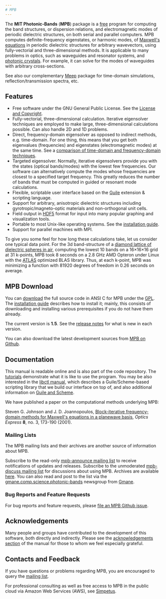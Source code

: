 ```yaml
---
# MPB
---
```


The **MIT Photonic-Bands** (**MPB**) package is a [free](http://www.gnu.org/philosophy/free-sw.en.html) program for computing the band structures, or dispersion relations, and electromagnetic modes of periodic dielectric structures, on both serial and parallel computers. MPB computes definite-frequency eigenstates, or harmonic modes, of [Maxwell's equations](https://en.wikipedia.org/wiki/Maxwell%27s_equations) in periodic dielectric structures for arbitrary wavevectors, using fully-vectorial and three-dimensional methods. It is applicable to many problems in optics, such as waveguides and resonator systems, and [photonic crystals](http://ab-initio.mit.edu/book). For example, it can solve for the modes of waveguides with arbitrary cross-sections.

See also our complementary [Meep](http://meep.readthedocs.io/en/latest/Meep/) package for time-domain simulations, reflection/transmission spectra, etc.

Features
--------

-   Free software under the GNU General Public License. See the [License and Copyright](License_and_Copyright.md).
-   Fully-vectorial, three-dimensional calculation. Iterative eigensolver techniques are employed to make large, three-dimensional calculations possible. Can also handle 2D and 1D problems.
-   Direct, frequency-domain eigensolver as opposed to indirect methods, e.g. time-domain. For one thing, this means that you get both eigenvalues (frequencies) and eigenstates (electromagnetic modes) at the same time. See a [comparison of time-domain and frequency-domain techniques](Introduction.md#frequency-domain-vs-time-domain).
-   Targeted eigensolver. Normally, iterative eigensolvers provide you with the states (optical bands/modes) with the lowest few frequencies. Our software can alternatively compute the modes whose frequencies are closest to a specified target frequency. This greatly reduces the number of bands that must be computed in guided or resonant mode calculations.
-   Flexible, scriptable user interface based on the [Guile](http://www.gnu.org/software/guile/) extension & scripting language.
-   Support for arbitrary, anisotropic dielectric structures including gyrotropic/magneto-optic materials and non-orthogonal unit cells.
-   Field output in [HDF5](https://support.hdfgroup.org/HDF5/) format for input into many popular graphing and visualization tools.
-   Portable to most Unix-like operating systems. See the [installation guide](Installation.md).
-   Support for parallel machines with MPI.

To give you some feel for how long these calculations take, let us consider one typical data point. For the 3d band-structure of a [diamond lattice of dielectric spheres in air](Data_Analysis_Tutorial.md#diamond-lattice-of-spheres), computing the lowest 10 bands on a 16×16×16 grid at 31 k-points, MPB took 8 seconds on a 2.8 GHz AMD Opteron under Linux with the [ATLAS](http://www.netlib.org/atlas/) optimized BLAS library. Thus, at each k-point, MPB was minimizing a function with 81920 degrees of freedom in 0.26 seconds on average.

MPB Download
------------

You can [download](Download.md) the full source code in ANSI C for MPB under the [GPL](License_and_Copyright.md). The [installation guide](Installation.md) describes how to install it; mainly, this consists of downloading and installing various prerequisites if you do not have them already.

The current version is **1.5**. See the [release notes](Release_Notes.md) for what is new in each version.

You can also download the latest development sources from [MPB on Github](https://github.com/stevengj/mpb).

Documentation
-------------

This manual is readable online and is also part of the code repository. The [tutorials](Scheme_Tutorial.md) demonstrate what it is like to use the program. You may be also interested in the [libctl manual](http://ab-initio.mit.edu/libctl), which describes a Guile/Scheme-based scripting library that we build our interface on top of, and also additional information on [Guile and Scheme](Guile_and_Scheme_Information.md).

We have published a paper on the computational methods underlying MPB:

Steven G. Johnson and J. D. Joannopoulos, [Block-iterative frequency-domain methods for Maxwell's equations in a planewave basis](http://www.opticsinfobase.org/abstract.cfm?URI=oe-8-3-173), *Optics Express* **8**, no. 3, 173-190 (2001).

### Mailing Lists

The MPB mailing lists and their archives are another source of information about MPB.

Subscribe to the read-only [mpb-announce mailing list](http://ab-initio.mit.edu/cgi-bin/mailman/listinfo/mpb-announce) to receive notifications of updates and releases. Subscribe to the unmoderated [mpb-discuss mailing list](http://ab-initio.mit.edu/cgi-bin/mailman/listinfo/mpb-discuss) for discussions about using MPB. Archives are available [here](http://www.mail-archive.com/mpb-discuss@ab-initio.mit.edu/). You can also read and post to the list via the [gmane.comp.science.photonic-bands](news://news.gmane.org/gmane.comp.science.photonic-bands) newsgroup from [Gmane](http://www.gmane.org/).

### Bug Reports and Feature Requests

For bug reports and feature requests, please [file an MPB Github issue](https://github.com/stevengj/mpb/issues).

Acknowledgements
----------------

Many people and groups have contributed to the development of this software, both directly and indirectly. Please see the [acknowledgements section](Acknowledgements.md) of the manual for those to whom we feel especially grateful.

Contacts and Feedback
---------------------

If you have questions or problems regarding MPB, you are encouraged to query the [mailing list](https://www.mail-archive.com/mpb-discuss@ab-initio.mit.edu/).

For professional consulting as well as free access to MPB in the public cloud via Amazon Web Services (AWS), see [Simpetus](http://www.simpetuscloud.com).
